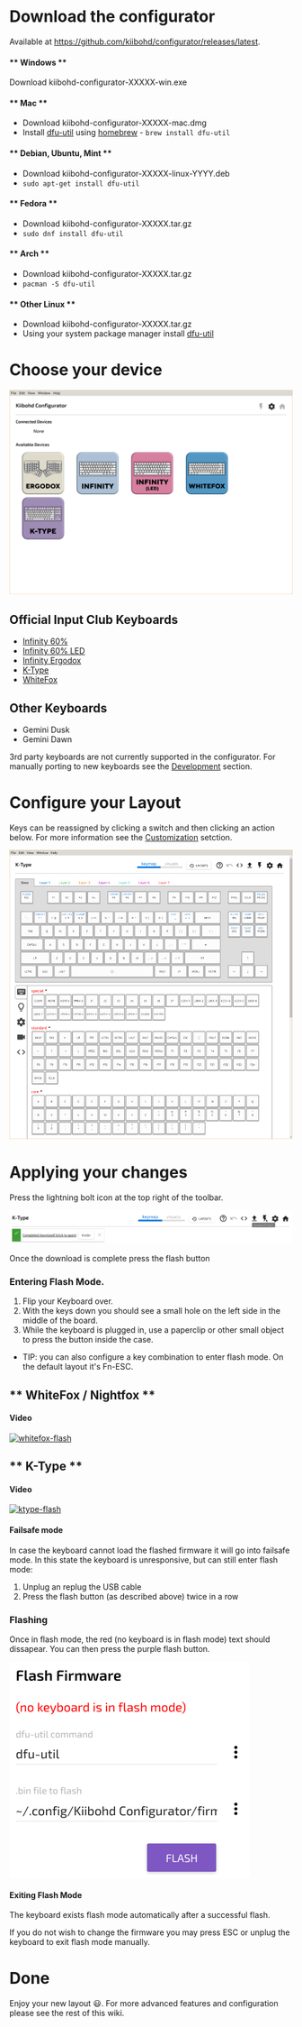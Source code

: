 # Download the configurator

Available at https://github.com/kiibohd/configurator/releases/latest.

<!-- tabs:start -->

#### ** Windows **

Download kiibohd-configurator-XXXXX-win.exe

#### ** Mac **

- Download kiibohd-configurator-XXXXX-mac.dmg
- Install [dfu-util](http://dfu-util.sourceforge.net/releases/) using [homebrew](https://brew.sh/) - `brew install dfu-util`

#### ** Debian, Ubuntu, Mint **

- Download kiibohd-configurator-XXXXX-linux-YYYY.deb
- `sudo apt-get install dfu-util`

#### ** Fedora **

- Download kiibohd-configurator-XXXXX.tar.gz
- `sudo dnf install dfu-util`

#### ** Arch **

- Download kiibohd-configurator-XXXXX.tar.gz
- `pacman -S dfu-util`

#### ** Other Linux **

- Download kiibohd-configurator-XXXXX.tar.gz
- Using your system package manager install [dfu-util](http://dfu-util.sourceforge.net/releases/)

<!-- tabs:end -->

# Choose your device

![configurator](./images/configurator-home.png "Configurator")

## Official Input Club Keyboards

- [Infinity 60%](https://input.club/devices/infinity-keyboard/)
- [Infinity 60% LED](https://input.club/devices/infinity-keyboard/)
- [Infinity Ergodox](https://input.club/devices/infinity-ergodox/)
- [K-Type](https://input.club/k-type/)
- [WhiteFox](https://input.club/whitefox/)

## Other Keyboards

- Gemini Dusk
- Gemini Dawn

3rd party keyboards are not currently supported in the configurator.
For manually porting to new keyboards see the [Development](Development.md) section.

# Configure your Layout

Keys can be reassigned by clicking a switch and then clicking an action below. For more information see the [Customization](Customization.md) setction.

![keymap](./images/configurator-keymap.png "Configurator Keymap")

# Applying your changes

Press the lightning bolt icon at the top right of the toolbar.

![compile](./images/configurator-compile.png "Compile Button")

Once the download is complete press the flash button

### Entering Flash Mode.

1.  Flip your Keyboard over.
2.  With the keys down you should see a small hole on the left side in the middle of the board.
3.  While the keyboard is plugged in, use a paperclip or other small object to press the button inside the case.

- TIP: you can also configure a key combination to enter flash mode. On the default layout it's Fn-ESC.

<!-- tabs:start -->

## ** WhiteFox / Nightfox **

#### Video

[![whitefox-flash](https://img.youtube.com/vi/okFwGmpq70Y/0.jpg)](https://www.youtube.com/watch?v=okFwGmpq70Y "WhiteFox Flashing Button Demonstration")

## ** K-Type **

#### Video

[![ktype-flash](https://img.youtube.com/vi/i5wFVnEJcok/0.jpg)](https://www.youtube.com/watch?v=i5wFVnEJcok "WhiteFox Flashing Button Demonstration")

<!-- tabs:end -->

#### Failsafe mode

In case the keyboard cannot load the flashed firmware it will go into failsafe mode. In this state the keyboard is unresponsive, but can still enter flash mode:

1. Unplug an replug the USB cable
2. Press the flash button (as described above) twice in a row

### Flashing

Once in flash mode, the red (no keyboard is in flash mode) text should dissapear.
You can then press the purple flash button.

![flash](./images/configurator-flash.png "Compile Button")

#### Exiting Flash Mode

The keyboard exists flash mode automatically after a successful flash.

If you do not wish to change the firmware you may press ESC or unplug the keyboard to exit flash mode manually.

# Done

Enjoy your new layout :smiley:. For more advanced features and configuration please see the rest of this wiki.
